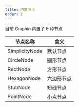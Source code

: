 ```yaml
---
title: 内置节点
order: 2
---
```


目前 Graphin 内置了 6 种节点

| 节点名称             | 含义       |
| -------------------- | ---------- |
| SimplicityNode           | 默认节点   |
| CircleNode  | 圆形节点   |
| RectNode    | 方形节点   |
| HexagonNode | 六边形节点 |
| StubNode    | 短线节点   |
| PointNode   | 小点节点   |
